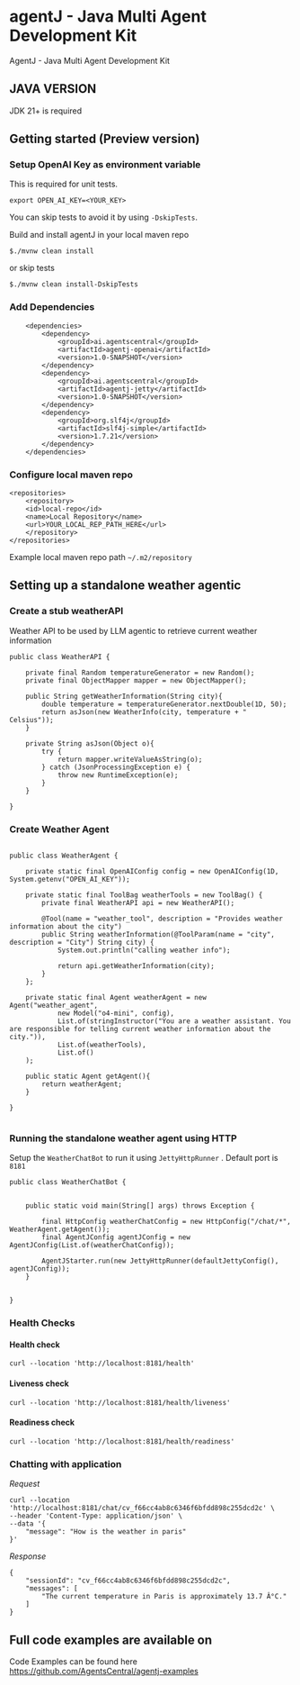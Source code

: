 # agentJ - Java Multi Agent Development Kit


AgentJ - Java Multi Agent Development Kit

## JAVA VERSION 
JDK 21+ is required

## Getting started (Preview version)

### Setup OpenAI Key as environment variable
This is required for unit tests. 

`export OPEN_AI_KEY=<YOUR_KEY>`

You can skip tests to avoid it by using `-DskipTests`.

Build and install agentJ in your local maven repo

`$./mvnw clean install`

or skip tests

`$./mvnw clean install-DskipTests`


### Add Dependencies

```
    <dependencies>
        <dependency>
            <groupId>ai.agentscentral</groupId>
            <artifactId>agentj-openai</artifactId>
            <version>1.0-SNAPSHOT</version>
        </dependency>
        <dependency>
            <groupId>ai.agentscentral</groupId>
            <artifactId>agentj-jetty</artifactId>
            <version>1.0-SNAPSHOT</version>
        </dependency>
        <dependency>
            <groupId>org.slf4j</groupId>
            <artifactId>slf4j-simple</artifactId>
            <version>1.7.21</version>
        </dependency>        
    </dependencies>
```
### Configure local maven repo


```
<repositories>
    <repository>
    <id>local-repo</id>
    <name>Local Repository</name>
    <url>YOUR_LOCAL_REP_PATH_HERE</url> 
    </repository>
</repositories>
```

Example local maven repo path  `~/.m2/repository`

## Setting up a standalone weather agentic

### Create a stub weatherAPI
Weather API to be used by LLM agentic to retrieve current weather information
```
public class WeatherAPI {

    private final Random temperatureGenerator = new Random();
    private final ObjectMapper mapper = new ObjectMapper();

    public String getWeatherInformation(String city){
        double temperature = temperatureGenerator.nextDouble(1D, 50);
        return asJson(new WeatherInfo(city, temperature + " Celsius"));
    }

    private String asJson(Object o){
        try {
            return mapper.writeValueAsString(o);
        } catch (JsonProcessingException e) {
            throw new RuntimeException(e);
        }
    }

}
```
### Create Weather Agent 

```

public class WeatherAgent {

    private static final OpenAIConfig config = new OpenAIConfig(1D, System.getenv("OPEN_AI_KEY"));

    private static final ToolBag weatherTools = new ToolBag() {
        private final WeatherAPI api = new WeatherAPI();

        @Tool(name = "weather_tool", description = "Provides weather information about the city")
        public String weatherInformation(@ToolParam(name = "city", description = "City") String city) {
            System.out.println("calling weather info");

            return api.getWeatherInformation(city);
        }
    };

    private static final Agent weatherAgent = new Agent("weather_agent",
            new Model("o4-mini", config),
            List.of(stringInstructor("You are a weather assistant. You are responsible for telling current weather information about the city.")),
            List.of(weatherTools),
            List.of()
    );

    public static Agent getAgent(){
        return weatherAgent;
    }

}


```
### Running the standalone weather agent using HTTP

Setup the `WeatherChatBot` to run it using `JettyHttpRunner` . Default port is `8181`

```
public class WeatherChatBot {


    public static void main(String[] args) throws Exception {

        final HttpConfig weatherChatConfig = new HttpConfig("/chat/*", WeatherAgent.getAgent());
        final AgentJConfig agentJConfig = new AgentJConfig(List.of(weatherChatConfig));

        AgentJStarter.run(new JettyHttpRunner(defaultJettyConfig(), agentJConfig));
    }


}

```

### Health Checks

#### Health check

`curl --location 'http://localhost:8181/health'`

#### Liveness check

`curl --location 'http://localhost:8181/health/liveness'`

#### Readiness check

`curl --location 'http://localhost:8181/health/readiness'`

### Chatting with application

*Request*

```
curl --location 'http://localhost:8181/chat/cv_f66cc4ab8c6346f6bfdd898c255dcd2c' \
--header 'Content-Type: application/json' \
--data '{
    "message": "How is the weather in paris"
}'
```

*Response*

```
{
    "sessionId": "cv_f66cc4ab8c6346f6bfdd898c255dcd2c",
    "messages": [
        "The current temperature in Paris is approximately 13.7 Â°C."
    ]
}
```


## Full code examples are available on

Code Examples can be found here
https://github.com/AgentsCentral/agentj-examples



